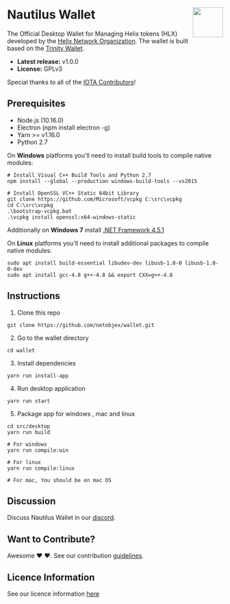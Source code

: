 # Nautilus Wallet<img align="right" src="https://hlx.ai/images/Helix_Logo-white.svg" height="70px" />

The Official Desktop Wallet for Managing Helix tokens (HLX) developed by the [Helix Network Organization](https://github.com/helixnetwork). The wallet is built based on the [Trinity Wallet](https://github.com/iotaledger/trinity-wallet). 

-   **Latest release:** v1.0.0 
-   **License:** GPLv3

Special thanks to all of the [IOTA Contributors](https://github.com/iotaledger/trinity-wallet/graphs/contributors)!

## Prerequisites

- Node.js (10.16.0)
- Electron (npm install electron -g)
- Yarn >= v1.16.0
- Python 2.7


On **Windows** platforms you'll need to install build tools to compile native modules:

```
# Install Visual C++ Build Tools and Python 2.7
npm install --global --production windows-build-tools --vs2015

# Install OpenSSL VC++ Static 64bit Library
git clone https://github.com/Microsoft/vcpkg C:\src\vcpkg
cd C:\src\vcpkg
.\bootstrap-vcpkg.bat
.\vcpkg install openssl:x64-windows-static
```
Additionally on **Windows 7** install [.NET Framework 4.5.1](https://www.microsoft.com/en-us/download/details.aspx?id=40773)

On **Linux** platforms you'll need to install additional packages to compile native modules:

```
sudo apt install build-essential libudev-dev libusb-1.0-0 libusb-1.0-0-dev
sudo apt install gcc-4.8 g++-4.8 && export CXX=g++-4.8

```
## Instructions

1. Clone this repo
```
git clone https://github.com/netobjex/wallet.git
```

2. Go to the wallet directory
```
cd wallet
```

3. Install dependencies
```
yarn run install-app
```

4. Run desktop application
```
yarn run start
```

5. Package app for windows , mac and linux

```
cd src/desktop
yarn run build

# For windows
yarn run compile:win

# For linux
yarn run compile:linux

# For mac, You should be on mac OS
```

## Discussion

Discuss Nautilus Wallet in our [discord](https://discord.gg/Mh6Tafg).

## Want to Contribute?

Awesome :heart: :heart:. See our contribution [guidelines](https://github.com/netobjex/wallet/blob/documentation/contributing.MD).

## Licence Information

See our licence information [here](LICENSE)
